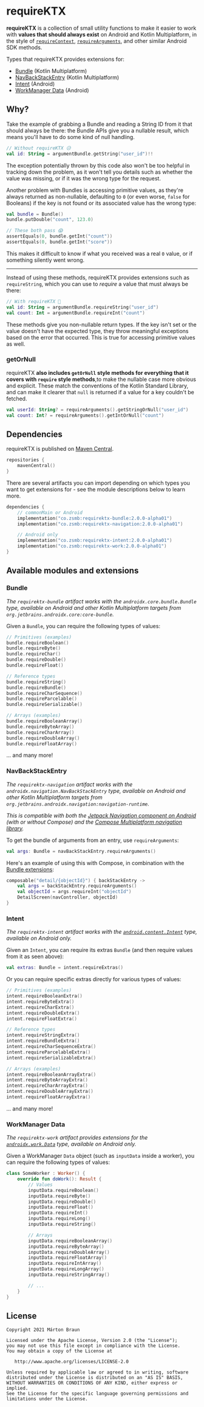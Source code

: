 # requireKTX

**requireKTX** is a collection of small utility functions to make it easier to work with **values that should always exist** on Android and Kotlin Multiplatform, in the style of [`requireContext`](https://developer.android.com/reference/androidx/fragment/app/Fragment.html#requireContext()), [`requireArguments`](https://developer.android.com/reference/androidx/fragment/app/Fragment.html#requireArguments()), and other similar Android SDK methods.

Types that requireKTX provides extensions for:

- [Bundle](#bundle) (Kotlin Multiplatform)
- [NavBackStackEntry](#navbackstackentry) (Kotlin Multiplatform)
- [Intent](#intent) (Android)
- [WorkManager Data](#workmanager-data) (Android)

## Why?

Take the example of grabbing a Bundle and reading a String ID from it that should always be there: the Bundle APIs give you a nullable result, which means you'll have to do some kind of null handling.

```kotlin
// Without requireKTX 😥
val id: String = argumentBundle.getString("user_id")!!
```

The exception potentially thrown by this code also won't be too helpful in tracking down the problem, as it won't tell you details such as whether the value was missing, or if it was the wrong type for the request.

Another problem with Bundles is accessing primitive values, as they're always returned as non-nullable, defaulting to `0` (or even worse, `false` for Booleans) if the key is not found or its associated value has the wrong type:

```kotlin
val bundle = Bundle()
bundle.putDouble("count", 123.0)

// These both pass 😱
assertEquals(0, bundle.getInt("count"))
assertEquals(0, bundle.getInt("score"))
```

This makes it difficult to know if what you received was a real `0` value, or if something silently went wrong.

---

Instead of using these methods, requireKTX provides extensions such as `requireString`, which you can use to *require* a value that must always be there:

```kotlin
// With requireKTX 🥳
val id: String = argumentBundle.requireString("user_id")
val count: Int = argumentBundle.requireInt("count")
```

These methods give you non-nullable return types. If the key isn't set or the value doesn't have the expected type, they throw meaningful exceptions based on the error that occurred. This is true for accessing primitive values as well.

### getOrNull

requireKTX **also includes `getOrNull` style methods for everything that it covers with `require` style methods**,to make the nullable case more obvious and explicit. These match the conventions of the Kotlin Standard Library, and can make it clearer that `null` is returned if a value for a key couldn't be fetched.

```kotlin
val userId: String? = requireArguments().getStringOrNull("user_id")
val count: Int? = requireArguments().getIntOrNull("count")
```

## Dependencies

requireKTX is published on [Maven Central](https://repo1.maven.org/maven2/co/zsmb/).

```kotlin
repositories {
    mavenCentral()
}
```

There are several artifacts you can import depending on which types you want to get extensions for - see the module descriptions below to learn more.

```kotlin
dependencies {
    // commonMain or Android
    implementation("co.zsmb:requirektx-bundle:2.0.0-alpha01")
    implementation("co.zsmb:requirektx-navigation:2.0.0-alpha01")

    // Android only
    implementation("co.zsmb:requirektx-intent:2.0.0-alpha01")
    implementation("co.zsmb:requirektx-work:2.0.0-alpha01")
}
```

## Available modules and extensions

### Bundle

*The `requirektx-bundle` artifact works with the `androidx.core.bundle.Bundle` type, available on Android and other Kotlin Multiplatform targets from `org.jetbrains.androidx.core:core-bundle`.*

Given a `Bundle`, you can require the following types of values:

```kotlin
// Primitives (examples)
bundle.requireBoolean()
bundle.requireByte()
bundle.requireChar()
bundle.requireDouble()
bundle.requireFloat()

// Reference types
bundle.requireString()
bundle.requireBundle()
bundle.requireCharSequence()
bundle.requireParcelable()
bundle.requireSerializable()

// Arrays (examples)
bundle.requireBooleanArray()
bundle.requireByteArray()
bundle.requireCharArray()
bundle.requireDoubleArray()
bundle.requireFloatArray()
```

... and many more!

### NavBackStackEntry

*The `requirektx-navigation` artifact works with the `androidx.navigation.NavBackStackEntry` type, available on Android and other Kotlin Multiplatform targets from `org.jetbrains.androidx.navigation:navigation-runtime`.*

*This is compatible with both the [Jetpack Navigation component on Android](https://developer.android.com/guide/navigation) (with or without Compose) and the [Compose Multiplatform navigation library](https://www.jetbrains.com/help/kotlin-multiplatform-dev/compose-navigation-routing.html).*

To get the bundle of arguments from an entry, use `requireArguments`:

```kotlin
val args: Bundle = navBackStackEntry.requireArguments()
```

Here's an example of using this with Compose, in combination with the [Bundle extensions](#bundle):

```kotlin
composable("detail/{objectId}") { backStackEntry ->
    val args = backStackEntry.requireArguments()
    val objectId = args.requireInt("objectId")
    DetailScreen(navController, objectId)
}
```

### Intent

*The `requirektx-intent` artifact works with the [`android.content.Intent`](https://developer.android.com/reference/android/content/Intent) type, available on Android only.*

Given an `Intent`, you can require its extras `Bundle` (and then require values from it as seen above):

```kotlin
val extras: Bundle = intent.requireExtras()
```

Or you can require specific extras directly for various types of values:

```kotlin
// Primitives (examples)
intent.requireBooleanExtra()
intent.requireByteExtra()
intent.requireCharExtra()
intent.requireDoubleExtra()
intent.requireFloatExtra()

// Reference types
intent.requireStringExtra()
intent.requireBundleExtra()
intent.requireCharSequenceExtra()
intent.requireParcelableExtra()
intent.requireSerializableExtra()

// Arrays (examples)
intent.requireBooleanArrayExtra()
intent.requireByteArrayExtra()
intent.requireCharArrayExtra()
intent.requireDoubleArrayExtra()
intent.requireFloatArrayExtra()
```

... and many more!

### WorkManager Data

*The `requirektx-work` artifact provides extensions for the [`androidx.work.Data`](https://developer.android.com/reference/androidx/work/Data) type, available on Android only.*

Given a WorkManager `Data` object (such as `inputData` inside a worker), you can require the following types of values:

```kotlin
class SomeWorker : Worker() {
    override fun doWork(): Result {
        // Values
        inputData.requireBoolean()
        inputData.requireByte()
        inputData.requireDouble()
        inputData.requireFloat()
        inputData.requireInt()
        inputData.requireLong()
        inputData.requireString()

        // Arrays
        inputData.requireBooleanArray()
        inputData.requireByteArray()
        inputData.requireDoubleArray()
        inputData.requireFloatArray()
        inputData.requireIntArray()
        inputData.requireLongArray()
        inputData.requireStringArray()

        // ...
    }
}
```

## License

    Copyright 2021 Márton Braun

    Licensed under the Apache License, Version 2.0 (the "License");
    you may not use this file except in compliance with the License.
    You may obtain a copy of the License at

       http://www.apache.org/licenses/LICENSE-2.0

    Unless required by applicable law or agreed to in writing, software
    distributed under the License is distributed on an "AS IS" BASIS,
    WITHOUT WARRANTIES OR CONDITIONS OF ANY KIND, either express or implied.
    See the License for the specific language governing permissions and
    limitations under the License.
